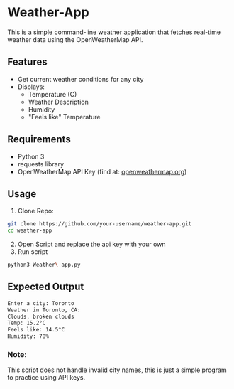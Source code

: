 # Weather-App
This is a simple command-line weather application that fetches real-time weather data using the OpenWeatherMap API.

## Features
- Get current weather conditions for any city
- Displays:
  - Temperature (C)
  - Weather Description
  - Humidity
  - "Feels like" Temperature

## Requirements
- Python 3
- requests library
- OpenWeatherMap API Key (find at: [openweathermap.org](https://openweathermap.org/))

## Usage 
1. Clone Repo:
```bash
git clone https://github.com/your-username/weather-app.git
cd weather-app
```
2. Open Script and replace the api key with your own
3. Run script
```bash
python3 Weather\ app.py
```

## Expected Output
```bash
Enter a city: Toronto
Weather in Toronto, CA: 
Clouds, broken clouds
Temp: 15.2°C
Feels like: 14.5°C
Humidity: 78%
```
### Note:
This script does not handle invalid city names, this is just a simple program to practice using API keys.
